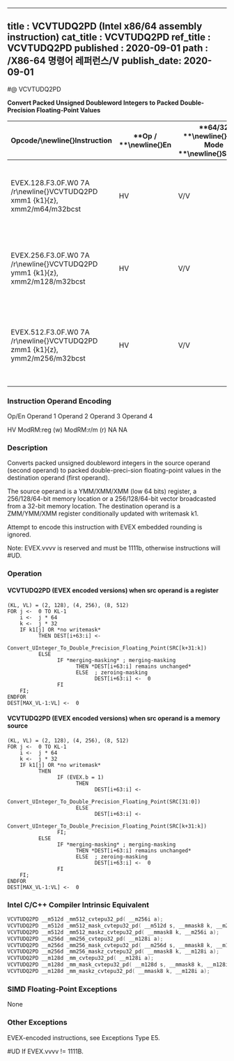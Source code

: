 ----------------------------
title : VCVTUDQ2PD (Intel x86/64 assembly instruction)
cat_title : VCVTUDQ2PD
ref_title : VCVTUDQ2PD
published : 2020-09-01
path : /X86-64 명령어 레퍼런스/V
publish_date: 2020-09-01
----------------------------
#@ VCVTUDQ2PD

**Convert Packed Unsigned Doubleword Integers to Packed Double-Precision Floating-Point Values**

|**Opcode/**\newline{}**Instruction**|**Op / **\newline{}**En**|**64/32 **\newline{}**bit Mode **\newline{}**Support**|**CPUID **\newline{}**Feature **\newline{}**Flag**|**Description**|
|------------------------------------|-------------------------|------------------------------------------------------|--------------------------------------------------|---------------|
|EVEX.128.F3.0F.W0 7A /r\newline{}VCVTUDQ2PD xmm1 {k1}{z}, xmm2/m64/m32bcst|HV|V/V|AVX512VL\newline{}AVX512F|Convert two packed unsigned doubleword integers from ymm2/m64/m32bcst to packed double-precision floating-point values in zmm1 with writemask k1.|
|EVEX.256.F3.0F.W0 7A /r\newline{}VCVTUDQ2PD ymm1 {k1}{z}, xmm2/m128/m32bcst|HV|V/V|AVX512VL\newline{}AVX512F|Convert four packed unsigned doubleword integers from xmm2/m128/m32bcst to packed double-precision floating-point values in zmm1 with writemask k1.|
|EVEX.512.F3.0F.W0 7A /r\newline{}VCVTUDQ2PD zmm1 {k1}{z}, ymm2/m256/m32bcst|HV|V/V|AVX512F|Convert eight packed unsigned doubleword integers from ymm2/m256/m32bcst to eight packed double-precision floating-point values in zmm1 with writemask k1.|
###                                                         Instruction Operand Encoding


Op/En Operand 1 Operand 2 Operand 3 Operand 4

 HV ModRM:reg (w) ModRM:r/m (r) NA NA

### Description


Converts packed unsigned doubleword integers in the source operand (second operand) to packed double-preci-sion floating-point values in the destination operand (first operand). 

The source operand is a YMM/XMM/XMM (low 64 bits) register, a 256/128/64-bit memory location or a 256/128/64-bit vector broadcasted from a 32-bit memory location. The destination operand is a ZMM/YMM/XMM register conditionally updated with writemask k1. 

Attempt to encode this instruction with EVEX embedded rounding is ignored.

Note: EVEX.vvvv is reserved and must be 1111b, otherwise instructions will #UD.


### Operation
#### VCVTUDQ2PD (EVEX encoded versions) when src operand is a register
```info-verb
(KL, VL) = (2, 128), (4, 256), (8, 512)
FOR j <-  0 TO KL-1
    i <-  j * 64
    k <-  j * 32
    IF k1[j] OR *no writemask*
          THEN DEST[i+63:i] <-
                Convert_UInteger_To_Double_Precision_Floating_Point(SRC[k+31:k])
          ELSE 
                IF *merging-masking* ; merging-masking
                      THEN *DEST[i+63:i] remains unchanged*
                      ELSE  ; zeroing-masking
                            DEST[i+63:i] <-  0
                FI
    FI;
ENDFOR
DEST[MAX_VL-1:VL] <-  0
```
#### VCVTUDQ2PD (EVEX encoded versions) when src operand is a memory source
```info-verb
(KL, VL) = (2, 128), (4, 256), (8, 512)
FOR j <-  0 TO KL-1
    i <-  j * 64
    k <-  j * 32
    IF k1[j] OR *no writemask*
          THEN 
                IF (EVEX.b = 1) 
                      THEN
                            DEST[i+63:i] <-
                Convert_UInteger_To_Double_Precision_Floating_Point(SRC[31:0])
                      ELSE 
                            DEST[i+63:i] <-
                Convert_UInteger_To_Double_Precision_Floating_Point(SRC[k+31:k])
                FI;
          ELSE 
                IF *merging-masking* ; merging-masking
                      THEN *DEST[i+63:i] remains unchanged*
                      ELSE  ; zeroing-masking
                            DEST[i+63:i] <-  0
                FI
    FI;
ENDFOR
DEST[MAX_VL-1:VL] <-  0
```

### Intel C/C++ Compiler Intrinsic Equivalent

```cpp
VCVTUDQ2PD __m512d _mm512_cvtepu32_pd( __m256i a);
VCVTUDQ2PD __m512d _mm512_mask_cvtepu32_pd( __m512d s, __mmask8 k, __m256i a);
VCVTUDQ2PD __m512d _mm512_maskz_cvtepu32_pd( __mmask8 k, __m256i a);
VCVTUDQ2PD __m256d _mm256_cvtepu32_pd( __m128i a);
VCVTUDQ2PD __m256d _mm256_mask_cvtepu32_pd( __m256d s, __mmask8 k, __m128i a);
VCVTUDQ2PD __m256d _mm256_maskz_cvtepu32_pd( __mmask8 k, __m128i a);
VCVTUDQ2PD __m128d _mm_cvtepu32_pd( __m128i a);
VCVTUDQ2PD __m128d _mm_mask_cvtepu32_pd( __m128d s, __mmask8 k, __m128i a);
VCVTUDQ2PD __m128d _mm_maskz_cvtepu32_pd( __mmask8 k, __m128i a);
```
### SIMD Floating-Point Exceptions


None

### Other Exceptions


EVEX-encoded instructions, see Exceptions Type E5.

#UD If EVEX.vvvv != 1111B.

